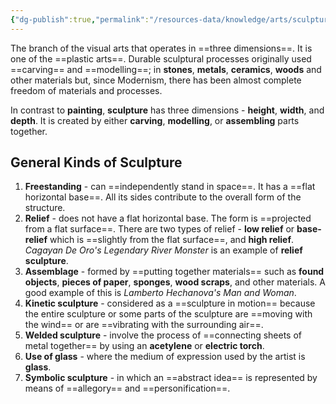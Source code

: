 ```yaml
---
{"dg-publish":true,"permalink":"/resources-data/knowledge/arts/sculptures/"}
---
```


The branch of the visual arts that operates in ==three dimensions==. It is one of the ==plastic arts==. Durable sculptural processes originally used ==carving== and ==modelling==; in **stones**, **metals**, **ceramics**, **woods** and other materials but, since Modernism, there has been almost complete freedom of materials and processes.

In contrast to **painting**, **sculpture** has three dimensions - **height**, **width**, and **depth**. It is created by either **carving**, **modelling**, or **assembling** parts together.

## General Kinds of Sculpture
1. **Freestanding** - can ==independently stand in space==. It has a ==flat horizontal base==. All its sides contribute to the overall form of the structure.
2. **Relief** - does not have a flat horizontal base. The form is ==projected from a flat surface==. There are two types of relief - **low relief** or **base-relief** which is ==slightly from the flat surface==, and **high relief**. *Cagayan De Oro's Legendary River Monster* is an example of **relief sculpture**.
3. **Assemblage** - formed by ==putting together materials== such as **found objects**, **pieces of paper**, **sponges**, **wood scraps**, and other materials. A good example of this is *Lamberto Hechanova's Man and Woman*.
4. **Kinetic sculpture** - considered as a ==sculpture in motion== because the entire sculpture or some parts of the sculpture are ==moving with the wind== or are ==vibrating with the surrounding air==.
5. **Welded sculpture** - involve the process of ==connecting sheets of metal together== by using an **acetylene** or **electric torch**.
6. **Use of glass** - where the medium of expression used by the artist is **glass**.
7. **Symbolic sculpture** - in which an ==abstract idea== is represented by means of ==allegory== and ==personification==.